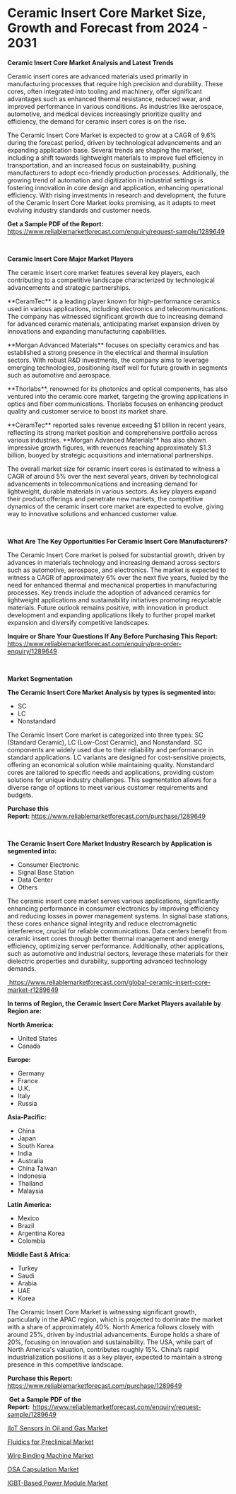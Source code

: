 <p><h1>Ceramic Insert Core Market Size, Growth and Forecast from 2024 - 2031</h1></p><p><strong>Ceramic Insert Core Market Analysis and Latest Trends</strong></p>
<p><p>Ceramic insert cores are advanced materials used primarily in manufacturing processes that require high precision and durability. These cores, often integrated into tooling and machinery, offer significant advantages such as enhanced thermal resistance, reduced wear, and improved performance in various conditions. As industries like aerospace, automotive, and medical devices increasingly prioritize quality and efficiency, the demand for ceramic insert cores is on the rise.</p><p>The Ceramic Insert Core Market is expected to grow at a CAGR of 9.6% during the forecast period, driven by technological advancements and an expanding application base. Several trends are shaping the market, including a shift towards lightweight materials to improve fuel efficiency in transportation, and an increased focus on sustainability, pushing manufacturers to adopt eco-friendly production processes. Additionally, the growing trend of automation and digitization in industrial settings is fostering innovation in core design and application, enhancing operational efficiency. With rising investments in research and development, the future of the Ceramic Insert Core Market looks promising, as it adapts to meet evolving industry standards and customer needs.</p></p>
<p><strong>Get a Sample PDF of the Report:&nbsp;</strong> <a href="https://www.reliablemarketforecast.com/enquiry/request-sample/1289649?utm_campaign=1082&utm_medium=2&utm_source=Github&utm_content=ia&utm_term=26102024&utm_id=ceramic-insert-core">https://www.reliablemarketforecast.com/enquiry/request-sample/1289649</a></p>
<p>&nbsp;</p>
<p><strong>Ceramic Insert Core Major Market Players</strong></p>
<p><p>The ceramic insert core market features several key players, each contributing to a competitive landscape characterized by technological advancements and strategic partnerships. </p><p>**CeramTec** is a leading player known for high-performance ceramics used in various applications, including electronics and telecommunications. The company has witnessed significant growth due to increasing demand for advanced ceramic materials, anticipating market expansion driven by innovations and expanding manufacturing capabilities.</p><p>**Morgan Advanced Materials** focuses on specialty ceramics and has established a strong presence in the electrical and thermal insulation sectors. With robust R&D investments, the company aims to leverage emerging technologies, positioning itself well for future growth in segments such as automotive and aerospace.</p><p>**Thorlabs**, renowned for its photonics and optical components, has also ventured into the ceramic core market, targeting the growing applications in optics and fiber communications. Thorlabs focuses on enhancing product quality and customer service to boost its market share.</p><p>**CeramTec** reported sales revenue exceeding $1 billion in recent years, reflecting its strong market position and comprehensive portfolio across various industries. **Morgan Advanced Materials** has also shown impressive growth figures, with revenues reaching approximately $1.3 billion, buoyed by strategic acquisitions and international partnerships.</p><p>The overall market size for ceramic insert cores is estimated to witness a CAGR of around 5% over the next several years, driven by technological advancements in telecommunications and increasing demand for lightweight, durable materials in various sectors. As key players expand their product offerings and penetrate new markets, the competitive dynamics of the ceramic insert core market are expected to evolve, giving way to innovative solutions and enhanced customer value.</p></p>
<p>&nbsp;</p>
<p><strong>What Are The Key Opportunities For Ceramic Insert Core Manufacturers?</strong></p>
<p><p>The Ceramic Insert Core market is poised for substantial growth, driven by advances in materials technology and increasing demand across sectors such as automotive, aerospace, and electronics. The market is expected to witness a CAGR of approximately 6% over the next five years, fueled by the need for enhanced thermal and mechanical properties in manufacturing processes. Key trends include the adoption of advanced ceramics for lightweight applications and sustainability initiatives promoting recyclable materials. Future outlook remains positive, with innovation in product development and expanding applications likely to further propel market expansion and diversify competitive landscapes.</p></p>
<p><strong>Inquire or Share Your Questions If Any Before Purchasing This Report:</strong> <a href="https://www.reliablemarketforecast.com/enquiry/pre-order-enquiry/1289649?utm_campaign=1082&utm_medium=2&utm_source=Github&utm_content=ia&utm_term=26102024&utm_id=ceramic-insert-core">https://www.reliablemarketforecast.com/enquiry/pre-order-enquiry/1289649</a></p>
<p>&nbsp;</p>
<p><strong>Market Segmentation</strong></p>
<p><strong>The Ceramic Insert Core Market Analysis by types is segmented into:</strong></p>
<p><ul><li>SC</li><li>LC</li><li>Nonstandard</li></ul></p>
<p><p>The Ceramic Insert Core market is categorized into three types: SC (Standard Ceramic), LC (Low-Cost Ceramic), and Nonstandard. SC components are widely used due to their reliability and performance in standard applications. LC variants are designed for cost-sensitive projects, offering an economical solution while maintaining quality. Nonstandard cores are tailored to specific needs and applications, providing custom solutions for unique industry challenges. This segmentation allows for a diverse range of options to meet various customer requirements and budgets.</p></p>
<p><strong>Purchase this Report:&nbsp;</strong><a href="https://www.reliablemarketforecast.com/purchase/1289649?utm_campaign=1082&utm_medium=2&utm_source=Github&utm_content=ia&utm_term=26102024&utm_id=ceramic-insert-core">https://www.reliablemarketforecast.com/purchase/1289649</a></p>
<p>&nbsp;</p>
<p><strong>The Ceramic Insert Core Market Industry Research by Application is segmented into:</strong></p>
<p><ul><li>Consumer Electronic</li><li>Signal Base Station</li><li>Data Center</li><li>Others</li></ul></p>
<p><p>The ceramic insert core market serves various applications, significantly enhancing performance in consumer electronics by improving efficiency and reducing losses in power management systems. In signal base stations, these cores enhance signal integrity and reduce electromagnetic interference, crucial for reliable communications. Data centers benefit from ceramic insert cores through better thermal management and energy efficiency, optimizing server performance. Additionally, other applications, such as automotive and industrial sectors, leverage these materials for their dielectric properties and durability, supporting advanced technology demands.</p></p>
<p><a href="https://www.reliablemarketforecast.com/global-ceramic-insert-core-market-r1289649?utm_campaign=1082&utm_medium=2&utm_source=Github&utm_content=ia&utm_term=26102024&utm_id=ceramic-insert-core">&nbsp;https://www.reliablemarketforecast.com/global-ceramic-insert-core-market-r1289649</a></p>
<p><strong>In terms of Region, the Ceramic Insert Core Market Players available by Region are:</strong></p>
<p>
    <p> <strong> North America: </strong>
        <ul>
            <li>United States</li>
            <li>Canada</li>
        </ul>
        </p> 
    <p> <strong> Europe: </strong>
        <ul>
            <li>Germany</li>
            <li>France</li>
            <li>U.K.</li>
            <li>Italy</li>
            <li>Russia</li>
        </ul>
        </p> 
    <p> <strong> Asia-Pacific: </strong>
        <ul>
            <li>China</li>
            <li>Japan</li>
            <li>South Korea</li>
            <li>India</li>
            <li>Australia</li>
            <li>China Taiwan</li>
            <li>Indonesia</li>
            <li>Thailand</li>
            <li>Malaysia</li>
        </ul>
        </p> 
    <p> <strong> Latin America: </strong>
        <ul>
            <li>Mexico</li>
            <li>Brazil</li>
            <li>Argentina Korea</li>
            <li>Colombia</li>
        </ul>
        </p> 
    <p> <strong> Middle East & Africa: </strong>
        <ul>
            <li>Turkey</li>
            <li>Saudi</li>
            <li>Arabia</li>
            <li>UAE</li>
            <li>Korea</li>
        </ul>
    </p>
    </p>
<p><p>The Ceramic Insert Core Market is witnessing significant growth, particularly in the APAC region, which is projected to dominate the market with a share of approximately 40%. North America follows closely with around 25%, driven by industrial advancements. Europe holds a share of 20%, focusing on innovation and sustainability. The USA, while part of North America's valuation, contributes roughly 15%. China’s rapid industrialization positions it as a key player, expected to maintain a strong presence in this competitive landscape.</p></p>
<p><strong>Purchase this Report: </strong><a href="https://www.reliablemarketforecast.com/purchase/1289649?utm_campaign=1082&utm_medium=2&utm_source=Github&utm_content=ia&utm_term=26102024&utm_id=ceramic-insert-core">https://www.reliablemarketforecast.com/purchase/1289649</a></p>
<p>&nbsp;<strong>Get a Sample PDF of the Report:&nbsp;&nbsp;</strong><a href="https://www.reliablemarketforecast.com/enquiry/request-sample/1289649?utm_campaign=1082&utm_medium=2&utm_source=Github&utm_content=ia&utm_term=26102024&utm_id=ceramic-insert-core">https://www.reliablemarketforecast.com/enquiry/request-sample/1289649</a></p>
<p><strong></strong></p>
<p><p><a href="https://www.linkedin.com/pulse/global-iiot-sensors-oil-gas-market-product-types-applications-4ac2c?utm_campaign=1082&utm_medium=2&utm_source=Github&utm_content=ia&utm_term=26102024&utm_id=ceramic-insert-core">IIoT Sensors in Oil and Gas Market</a></p><p><a href="https://github.com/lyndi2n3hdalbey/Market-Research-Report-List-1/blob/main/fluidics-for-preclinical-market.md?utm_campaign=1082&utm_medium=2&utm_source=Github&utm_content=ia&utm_term=26102024&utm_id=ceramic-insert-core">Fluidics for Preclinical Market</a></p><p><a href="https://issuu.com/reportprime-2/docs/wire-binding-machine-market-size-20_7e16be0f47ec69?utm_campaign=1082&utm_medium=2&utm_source=Github&utm_content=ia&utm_term=26102024&utm_id=ceramic-insert-core">Wire Binding Machine Market</a></p><p><a href="https://github.com/kymakles68e5/Market-Research-Report-List-1/blob/main/osa-capsulation-market.md?utm_campaign=1082&utm_medium=2&utm_source=Github&utm_content=ia&utm_term=26102024&utm_id=ceramic-insert-core">OSA Capsulation Market</a></p><p><a href="https://www.linkedin.com/pulse/igbt-based-power-module-industry-resonance-145-amplification-qdmzc?utm_campaign=1082&utm_medium=2&utm_source=Github&utm_content=ia&utm_term=26102024&utm_id=ceramic-insert-core">IGBT-Based Power Module Market</a></p></p>